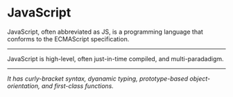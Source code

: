 # JavaScript

JavaScript, often abbreviated as JS, is a programming language that conforms to the ECMAScript specification.
***
JavaScript is high-level, often just-in-time compiled, and multi-paradadigm.
***
_It has curly-bracket syntax, dyanamic typing, prototype-based object-orientation, and first-class functions._